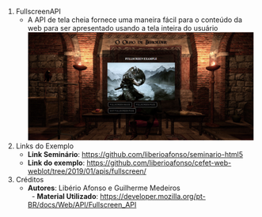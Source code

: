 1. FullscreenAPI
   - A API de tela cheia fornece uma maneira fácil para o conteúdo da web para ser apresentado usando a tela inteira do usuário
   ![screenshot](img/screenshot.png)
1. Links do Exemplo
   - **Link Seminário**: https://github.com/liberioafonso/seminario-html5
   - **Link do exemplo**: https://github.com/liberioafonso/cefet-web-weblot/tree/2019/01/apis/fullscreen/
1. Créditos
   - **Autores**: Libério Afonso e Guilherme Medeiros   
   - **Material Utilizado**: https://developer.mozilla.org/pt-BR/docs/Web/API/Fullscreen_API
